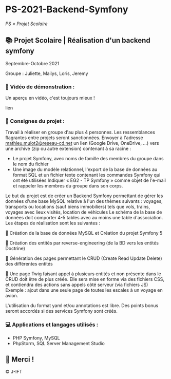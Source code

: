 # PS-2021-Backend-Symfony

*PS = Projet Scolaire*

## 📚 Projet Scolaire | Réalisation d'un backend symfony

Septembre-Octobre 2021

Groupe : Juliette, Mailys, Loris, Jeremy

### 📎 Vidéo de démonstration :

Un aperçu en vidéo, c'est toujours mieux !

lien

### 📌 Consignes du projet :

Travail à réaliser en groupe d'au plus 4 personnes. Les ressemblances flagrantes entre projets seront sanctionnées.
Envoyer à l'adresse mathieu.mulot2@reseau-cd.net un lien (Google Drive, OneDrive, ...) vers une archive (zip ou autre extension) contenant à sa racine :
  - Le projet Symfony, avec noms de famille des membres du groupe dans le nom du fichier
  - Une image du modèle relationnel, l'export de la base de données au format SQL et un fichier texte contenant les commandes Symfony qui ont été utilisées
Indiquer « EG2 - TP Symfony » comme objet de l'e-mail et rappeler les membres du groupe dans son corps.

Le but du projet est de créer un Backend Symfony permettant de gérer les données d'une base MySQL relative à l'un des thèmes suivants : voyages, transports ou locations (sauf biens immobiliers) tels que vols, trains, voyages avec lieux visités, location de véhicules Le schéma de la base de données doit comporter 4-5 tables avec au moins une table d'association.
Les étapes de réalisation sont les suivantes :

🔘 Création de la base de données MySQL et Création du projet Symfony 5

🔘 Création des entités par reverse-engineering (de la BD vers les entités Doctrine)

🔘 Génération des pages permettant le CRUD (Create Read Update Delete) des différentes entités

🔘 Une page Twig faisant appel à plusieurs entités et non présente dans le CRUD doit être de plus créée. Elle sera mise en forme via des fichiers CSS, et contiendra des actions sans appels côté serveur (via fichiers JS) Exemple : ajout dans une seule page de toutes les escales à un voyage en avion.

L'utilisation du format yaml et/ou annotations est libre. Des points bonus seront accordés si des services Symfony sont créés.

### 💻 Applications et langages utilisés :

+ PHP Symfony, MySQL
+ PhpStorm, SQL Server Management Studio




## 🌸 Merci !
© J-IFT
